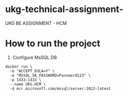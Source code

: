 # ukg-technical-assignment-
UKG BE ASSIGNMENT - HCM

# How to run the project
1. Configure MsSQL DB
```
docker run \
  -e "ACCEPT_EULA=Y" \
  -e "MSSQL_SA_PASSWORD=Password123" \
  -p 1433:1433 \
  --name UKG.HCM \
  -d mcr.microsoft.com/mssql/server:2022-latest
```